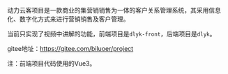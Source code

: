动力云客项目是一款商业的集营销销售为一体的客户关系管理系统，其采用信息化、数字化方式来进行营销销售及客户管理。

当前只实现了视频中讲解的功能，前端项目是`dlyk-front`，后端项目是`dlyk`。

gitee地址：https://gitee.com/biluoer/project

注：前端项目代码使用的Vue3。
